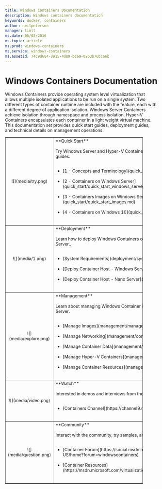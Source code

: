 ```yaml
---
title: Windows Containers Documentation
description: Windows containers documentation
keywords: docker, containers
author: neilpeterson
manager: timlt
ms.date: 05/02/2016
ms.topic: article
ms.prod: windows-containers
ms.service: windows-containers
ms.assetid: 74c9d604-0915-4d89-bc69-0263b76bc66b
---
```


# Windows Containers Documentation

Windows Containers provide operating system level virtualization that allows multiple isolated applications to be run on a single system. Two different types of container runtime are included with the feature, each with a different degree of application isolation. Windows Server Containers achieve isolation through namespace and process isolation. Hyper-V Containers encapsulates each container in a light weight virtual machine. This documentation set provides quick start guides, deployment guides, and technical details on management operations.

<table border="1" style="background-color:FFFFCC;border-collapse:collapse;border:1px solid FFCC00;color:000000;width:90%" cellpadding="25" cellspacing="5">
<tr>
<td ><center>![](media/try.png)</center></td>
<td>**Quick Start**<br /><br />
Try Windows Server and Hyper-V Containers by using the following quick start guides.<br /><br />
<ul>
<li>[1 - Concepts and Terminology](quick_start/quick_start.md)<br /><br /></li>
<li>[2 - Containers on Windows Server](quick_start/quick_start_windows_server.md)<br /><br /></li>
<li>[3 - Containers Images on Windows Server](quick_start/quick_start_images.md)<br /><br /></li>
<li>[4 - Containers on Windows 10](quick_start/quick_start_windows_10.md)<br /><br /></li>
</ul>
</td>
</tr>
<tr>
<td ><center>![](media/1.png)</center></td>
<td>**Deployment**<br /><br />
Learn how to deploy Windows Containers on Windows Server 2016 and Nano Server..<br /><br />
<ul>
<li>[System Requirements](deployment/system_requirements.md)<br /><br /></li>
<li>[Deploy Container Host - Windows Server](deployment/deployment.md)<br /><br /></li>
<li>[Deploy Container Host - Nano Server](deployment/deployment_nano.md)<br /><br /></li>

</ul>
</td>
</tr>

<tr>
<td ><center>![](media/explore.png)</center></td>
<td>**Management**<br /><br />
Learn about managing Windows Container in Windows Server 2016 and Nano Server.<br /><br />
<ul>
<li>[Manage Images](management/manage_images.md)<br /><br /></li>
<li>[Manage Networking](management/container_networking.md)<br /><br /></li>
<li>[Manage Container Data](management/manage_data.md)<br /><br /></li>
<li>[Manage Hyper-V Containers](management/hyperv_container.md)<br /><br /></li>
<li>[Manage Container Resources](management/manage_resources.md)<br /><br /></li>
</ul>
</td>
</tr>
<tr>
<td ><center>![](media/video.png)</center></td>
<td>**Watch**<br /><br />
Interested in demos and interviews from the Windows Container team?<br /><br />
<ul>
<li>[Containers Channel](https://channel9.msdn.com/Blogs/containers)</li>
</ul>
<br />
</td>
</tr>
<tr>
<td ><center>![](media/question.png)</center></td>
<td>**Community**<br /><br />
Interact with the community, try samples, and find additional resources.<br /><br />
<ul>
<li>[Container Forum](https://social.msdn.microsoft.com/Forums/en-US/home?forum=windowscontainers)<br /><br /></li>
<li>[Container Resources](https://msdn.microsoft.com/virtualization/community/community_overview)<br /><br /></li>
</ul>
</td>
</tr>
</table>

